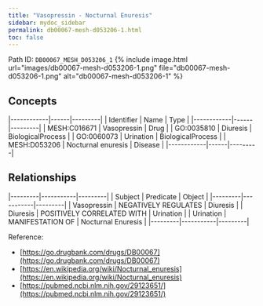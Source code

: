 ```yaml
---
title: "Vasopressin - Nocturnal Enuresis"
sidebar: mydoc_sidebar
permalink: db00067-mesh-d053206-1.html
toc: false 
---
```



Path ID: `DB00067_MESH_D053206_1`
{% include image.html url="images/db00067-mesh-d053206-1.png" file="db00067-mesh-d053206-1.png" alt="db00067-mesh-d053206-1" %}

## Concepts

|------------|------|---------|
| Identifier | Name | Type    |
|------------|------|---------|
| MESH:C016671 | Vasopressin | Drug |
| GO:0035810 | Diuresis | BiologicalProcess |
| GO:0060073 | Urination | BiologicalProcess |
| MESH:D053206 | Nocturnal enuresis | Disease |
|------------|------|---------|

## Relationships

|---------|-----------|---------|
| Subject | Predicate | Object  |
|---------|-----------|---------|
| Vasopressin | NEGATIVELY REGULATES | Diuresis |
| Diuresis | POSITIVELY CORRELATED WITH | Urination |
| Urination | MANIFESTATION OF | Nocturnal Enuresis |
|---------|-----------|---------|

Reference: 
  - [https://go.drugbank.com/drugs/DB00067](https://go.drugbank.com/drugs/DB00067)
  - [https://en.wikipedia.org/wiki/Nocturnal_enuresis](https://en.wikipedia.org/wiki/Nocturnal_enuresis)
  - [https://pubmed.ncbi.nlm.nih.gov/29123651/](https://pubmed.ncbi.nlm.nih.gov/29123651/)
